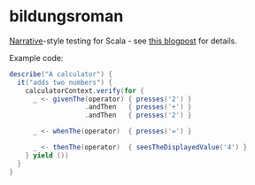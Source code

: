 bildungsroman
=============

[Narrative](http://github.com/youdevise/narrative)-style testing for Scala - see [this blogpost](https://devblog.timgroup.com/2013/07/05/narrative-style-testing-with-bildungsroman/) for details.

Example code:

```scala
describe("A calculator") {
  it("adds two numbers") {
    calculatorContext.verify(for {
      _ <- givenThe(operator) { presses('2') }
                   .andThen   { presses('+') }
                   .andThen   { presses('2') }

      _ <- whenThe(operator)  { presses('=') }

      _ <- thenThe(operator)  { seesTheDisplayedValue('4') }
    } yield ())
  }
}
```
